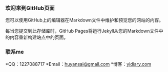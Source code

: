 ### 欢迎来到GitHub页面

您可以使用GitHub上的编辑器在Markdown文件中维护和预览您的网站的内容。

每当您提交到此存储库时，GitHub Pages将运行Jekyll从您的Markdown文件中的内容重新构建站点中的页面。

### 联系me

*QQ：1227088717
*Email：huyansai@gmail.com
*博客：[yidiary.com](http://yidiary.com/) 
